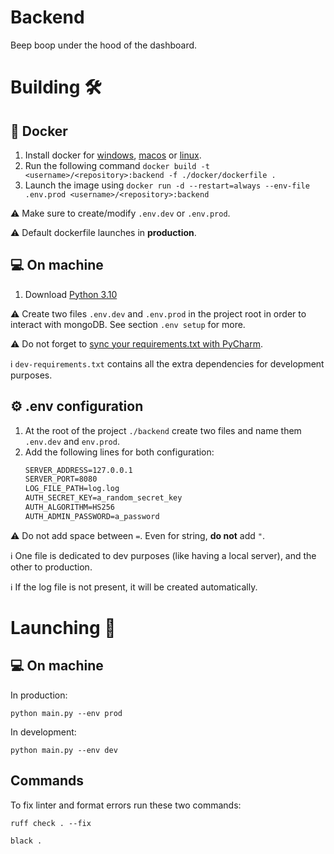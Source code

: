 # Backend
Beep boop under the hood of the dashboard.

# Building :hammer_and_wrench:
## :ship: Docker
1. Install docker for [windows](https://docs.docker.com/desktop/install/windows-install/), [macos](https://docs.docker.com/desktop/install/mac-install/) or [linux](https://docs.docker.com/desktop/install/linux-install/).
2. Run the following command `docker build -t <username>/<repository>:backend -f ./docker/dockerfile .`
3. Launch the image using `docker run -d --restart=always --env-file .env.prod <username>/<repository>:backend`

:warning: Make sure to create/modify `.env.dev` or `.env.prod`.

:warning: Default dockerfile launches in **production**.

## :computer: On machine
1. Download [Python 3.10](https://www.python.org/downloads/release/python-3100/)

:warning: Create two files `.env.dev` and `.env.prod` in the project root in order to interact with mongoDB. See section `.env setup` for more.

:warning: Do not forget to [sync your requirements.txt with PyCharm](https://www.jetbrains.com/help/pycharm/managing-dependencies.html).

:information_source: `dev-requirements.txt` contains all the extra dependencies for development purposes.

## :gear: .env configuration
1. At the root of the project `./backend` create two files and name them `.env.dev` and `env.prod`.
2. Add the following lines for both configuration:
    ```md
    SERVER_ADDRESS=127.0.0.1
    SERVER_PORT=8080
    LOG_FILE_PATH=log.log
    AUTH_SECRET_KEY=a_random_secret_key
    AUTH_ALGORITHM=HS256
    AUTH_ADMIN_PASSWORD=a_password
    ```

:warning: Do not add space between `=`. Even for string, **do not** add `"`.

:information_source: One file is dedicated to dev purposes (like having a local server), and the other to production.

:information_source: If the log file is not present, it will be created automatically.

# Launching :rocket:

## :computer: On machine

In production:
```commandline
python main.py --env prod
```

In development:
```commandline
python main.py --env dev
```

## Commands
To fix linter and format errors run these two commands:
```commandline
ruff check . --fix
```
```commandline
black .
```